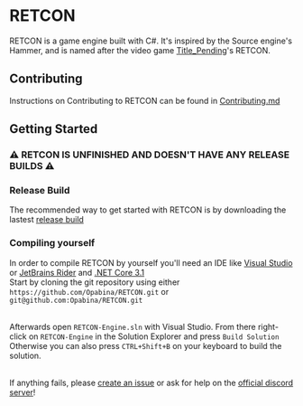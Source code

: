 # RETCON
RETCON is a game engine built with C#. It's inspired by the Source engine's Hammer, and is named after the video game [Title_Pending](https://devbeef.com/tp)'s RETCON.

## Contributing
Instructions on Contributing to RETCON can be found in [Contributing.md](./Contributing.md)

## Getting Started
### ⚠ RETCON IS UNFINISHED AND DOESN'T HAVE ANY RELEASE BUILDS ⚠ <br>
### Release Build 
The recommended way to get started with RETCON is by downloading the lastest [release build](https://github.com/Opabina/RETCON/releases)

### Compiling yourself
In order to compile RETCON by yourself you'll need an IDE like [Visual Studio](https://visualstudio.microsoft.com/) or [JetBrains Rider](https://www.jetbrains.com/rider/) and [.NET Core 3.1](https://dotnet.microsoft.com/en-us/download/dotnet/3.1)<br>
Start by cloning the git repository using either ``https://github.com/Opabina/RETCON.git`` or ``git@github.com:Opabina/RETCON.git``<br><br>

Afterwards open ``RETCON-Engine.sln`` with Visual Studio. From there right-click on ``RETCON-Engine`` in the Solution Explorer and press ``Build Solution``<br>
Otherwise you can also press ``CTRL+Shift+B`` on your keyboard to build the solution.<br><br>

If anything fails, please [create an issue](https://docs.github.com/en/issues/tracking-your-work-with-issues/creating-an-issue) or ask for help on the [official discord server](https://discord.gg/NwBhYhtgjZ)!
